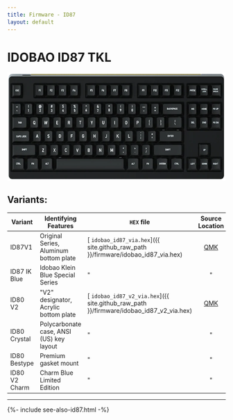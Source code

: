 ```yaml
---
title: Firmware - ID87
layout: default
---
```


# IDOBAO ID87 TKL

<img src="../assets/img/idobao-id87.png" height="250" style="display:block;margin-left:auto;margin-right:auto;">

## Variants:

| Variant       | Identifying Features                                | `HEX` file | Source Location |
|---------------|-----------------------------------------------------|------------|:---------------:|
| ID87V1 | Original Series, Aluminum bottom plate | [<i class="fas fa-microchip"></i> `idobao_id87_via.hex`]({{ site.github_raw_path }}/firmware/idobao_id87_via.hex) | [<i class="fab fa-github"></i> QMK](https://github.com/qmk/qmk_firmware/tree/master/keyboards/idobao/id87/v1) |
| ID87 IK Blue | Idobao Klein Blue Special Series | " | " |
| ID80 V2 | "V2" designator, Acrylic bottom plate | [<i class="fas fa-microchip"></i> `idobao_id87_v2_via.hex`]({{ site.github_raw_path }}/firmware/idobao_id87_v2_via.hex) | [<i class="fab fa-github"></i> QMK](https://github.com/qmk/qmk_firmware/tree/master/keyboards/idobao/id87/v2) |
| ID80 Crystal | Polycarbonate case, ANSI (US) key layout | " | " |
| ID80 Bestype | Premium gasket mount | " | " |
| ID80 V2 Charm | Charm Blue Limited Edition  | " | " |


---

{%- include see-also-id87.html -%}
